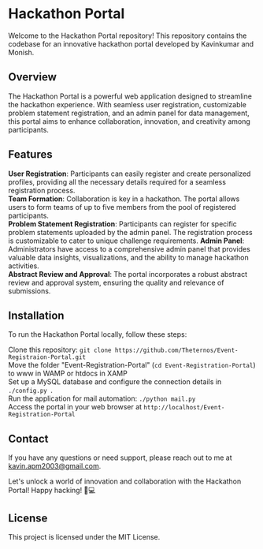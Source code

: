 # **Hackathon Portal**

Welcome to the Hackathon Portal repository! This repository contains the codebase for an innovative hackathon portal developed by Kavinkumar and Monish.

## **Overview**

The Hackathon Portal is a powerful web application designed to streamline the hackathon experience. With seamless user registration, customizable problem statement registration, and an admin panel for data management, this portal aims to enhance collaboration, innovation, and creativity among participants.

## **Features**

**User Registration**: Participants can easily register and create personalized profiles, providing all the necessary details required for a seamless registration process.  
**Team Formation**: Collaboration is key in a hackathon. The portal allows users to form teams of up to five members from the pool of registered participants.  
**Problem Statement Registration**: Participants can register for specific problem statements uploaded by the admin panel. The registration process is customizable to cater to unique challenge requirements.
**Admin Panel**: Administrators have access to a comprehensive admin panel that provides valuable data insights, visualizations, and the ability to manage hackathon activities.  
**Abstract Review and Approval**: The portal incorporates a robust abstract review and approval system, ensuring the quality and relevance of submissions.

## **Installation**

To run the Hackathon Portal locally, follow these steps:

Clone this repository: ```git clone https://github.com/Theternos/Event-Registraion-Portal.git```    
Move the folder "Event-Registration-Portal" (```cd Event-Registration-Portal```) to www in WAMP or htdocs in XAMP   
Set up a MySQL database and configure the connection details in ```./config.py ```.  
Run the application for mail automation: ```./python mail.py```  
Access the portal in your web browser at ```http://localhost/Event-Registration-Portal```

## **Contact**

If you have any questions or need support, please reach out to me at kavin.apm2003@gmail.com.

Let's unlock a world of innovation and collaboration with the Hackathon Portal! Happy hacking! 🚀💻

## **License**

This project is licensed under the MIT License. 

